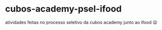 # cubos-academy-psel-ifood

atividades feitas no processo seletivo da cubos academy junto ao ifood 😜

